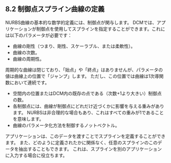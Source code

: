 ## 8.2 制御点スプライン曲線の定義

NURBS曲線の基本的な数学的定義には、制御点が関与します。
DCMでは、アプリケーションが制御点を使用してスプラインを指定することができます。これには以下のパラメータが必要です：

- 曲線の剛性（つまり、剛性、スケーラブル、または柔軟性）。
- 曲線の次数。
- 曲線の周期性。

周期的な曲線は閉じており、「始点」や「終点」はありませんが、パラメータの値は曲線上の位置で「ジャンプ」します。
ただし、この位置では曲線は1次導関数において連続です。
- 空間内の位置またはDCM内の既存の点である（次数+1より大きい）制御点の数。
- 各制御点には、曲線が制御点にどれだけ近づくかに影響を与える重みがあります。
NURBSは非合理的な場合もあり、これはすべての重みが1であることを意味します。
- 曲線のパラメータ化方法を制御するノットベクトル。

アプリケーションは、このデータを渡すことでスプラインを定義することができます。
また、どのように定義されたかに関係なく、任意のスプラインのこのデータを抽出することもできます。
これは、スプラインを別のアプリケーションに入力する場合に役立ちます。
